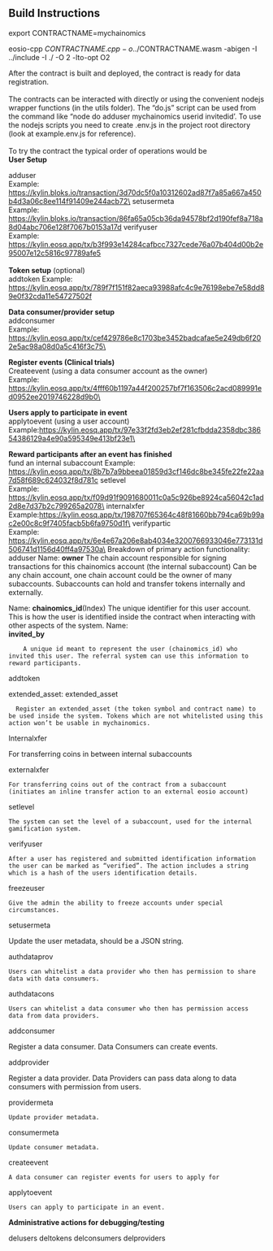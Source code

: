 
## Build Instructions

export CONTRACTNAME=mychainomics

eosio-cpp $CONTRACTNAME.cpp -o ../$CONTRACTNAME.wasm -abigen -I ../include -I ./ -O 2 -lto-opt O2

After the contract is built and deployed, the contract is ready for data registration.  \
 \
The contracts can be interacted with directly or using the convenient nodejs wrapper functions (in the utils folder). The “do.js” script can be used from the command like “node do adduser mychainomics userid invitedid’. To use the nodejs scripts you need to create .env.js in the project root directory (look at example.env.js for reference). \
 \
To try the contract the typical order of operations would be \
**User Setup**

adduser \
Example: https://kylin.bloks.io/transaction/3d70dc5f0a10312602ad87f7a85a667a450b4d3a06c8ee114f91409e244acb72\
setusermeta \
Example: https://kylin.bloks.io/transaction/86fa65a05cb36da94578bf2d190fef8a718a8d04abc706e128f7067b0153a17d
verifyuser \
Example: https://kylin.eosq.app/tx/b3f993e14284cafbcc7327cede76a07b404d00b2e95007e12c5816c97789afe5 \
 \
**Token setup** (optional) \
addtoken 
Example: https://kylin.eosq.app/tx/789f7f151f82aeca93988afc4c9e76198ebe7e58dd89e0f32cda11e54727502f


**Data consumer/provider setup** \
addconsumer \
Example: https://kylin.eosq.app/tx/cef429786e8c1703be3452badcafae5e249db6f202e5ac98a08d0a5c416f3c75\

**Register events (Clinical trials)** \
Createevent (using a data consumer account as the owner) \
 Example: https://kylin.eosq.app/tx/4fff60b1197a44f200257bf7f163506c2acd089991ed0952ee2019746228d9b0\

**Users apply to participate in event** \
applytoevent (using a user account) \
Example:https://kylin.eosq.app/tx/97e33f2fd3eb2ef281cfbdda2358dbc38654386129a4e90a595349e413bf23e1\

**Reward participants after an event has finished** \
fund an internal subaccount
Example: https://kylin.eosq.app/tx/8b7b7a9bbeea01859d3cf146dc8be345fe22fe22aa7d58f689c624032f8d781c
setlevel \
Example: https://kylin.eosq.app/tx/f09d91f9091680011c0a5c926be8924ca56042c1ad2d8e7d37b2c799265a2078\
internalxfer \
 Example:https://kylin.eosq.app/tx/198707f65364c48f81660bb794ca69b99ac2e00c8c9f7405facb5b6fa9750d1f\
verifypartic\
Example: https://kylin.eosq.app/tx/6e4e67a206e8ab4034e3200766933046e773131d506741d1156d40ff4a97530a\
Breakdown of primary action functionality: \
 adduser
Name: 
**owner**
        The chain account responsible for signing transactions for this chainomics account (the internal subaccount) Can be any chain account, one chain account could be the owner of many subaccounts. Subaccounts can hold and transfer tokens internally and externally.

Name:
**chainomics_id**(Index)
        The unique identifier for this user account. This is how the user is identified inside the contract when interacting with other aspects of the system.
    Name:\
    **invited_by**


        A unique id meant to represent the user (chainomics_id) who invited this user. The referral system can use this information to reward participants.

  addtoken

  extended_asset: extended_asset

      Register an extended_asset (the token symbol and contract name) to be used inside the system. Tokens which are not whitelisted using this action won’t be usable in mychainomics.

 Internalxfer

For transferring coins in between internal subaccounts 

 externalxfer


    For transferring coins out of the contract from a subaccount (initiates an inline transfer action to an external eosio account)

 setlevel


    The system can set the level of a subaccount, used for the internal gamification system.

  verifyuser


    After a user has registered and submitted identification information the user can be marked as “verified”. The action includes a string which is a hash of the users identification details.

freezeuser

	Give the admin the ability to freeze accounts under special circumstances.

setusermeta

  Update the user metadata, should be a JSON string.

authdataprov


    Users can whitelist a data provider who then has permission to share data with data consumers.

authdatacons

	Users can whitelist a data consumer who then has permission access data from data providers.

addconsumer

  Register a data consumer. Data Consumers can create events.

addprovider
 
  Register a data provider. Data Providers can pass data along to data consumers with permission from users.

providermeta

	Update provider metadata.

  consumermeta

	Update consumer metadata.

 createevent

    A data consumer can register events for users to apply for
 
 applytoevent
 
    Users can apply to participate in an event. 


**Administrative actions for debugging/testing**

  delusers  deltokens  delconsumers  delproviders 
